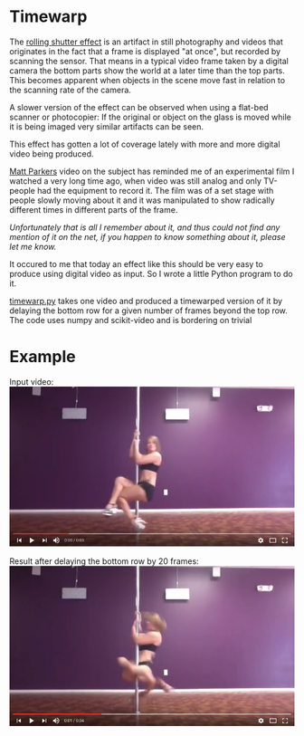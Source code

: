 # Timewarp
The [rolling shutter effect](https://en.wikipedia.org/wiki/Rolling_shutter) is an artifact in still photography and videos that originates in the fact that a frame is displayed "at once", but recorded by scanning the sensor. That means in a typical video frame taken by a digital camera the bottom parts show the world at a later time than the top parts. This becomes apparent when objects in the scene move fast in relation to the scanning rate of the camera. 

A slower version of the effect can be observed when using a flat-bed scanner or photocopier: If the original or object on the glass is moved while it is being imaged very similar artifacts can be seen.

This effect has gotten a lot of coverage lately with more and more digital video being produced.

[Matt Parkers](https://www.youtube.com/watch?v=nP1elMR5qjc) video on the subject has reminded me of an experimental film I watched a very long time ago, when video was still analog and only TV-people had the equipment to record it. The film was of a set stage with people slowly moving about it and it was manipulated to show radically different times in different parts of the frame.

*Unfortunately that is all I remember about it, and thus could not find any mention of it on the net, if you happen to know something about it, please let me know.*

It occured to me that today an effect like this should be very easy to produce using digital video as input. So I wrote a little Python program to do it.

[timewarp.py](https://github.com/MarianAldenhoevel/Timewarp/blob/master/timewarp.py) takes one video and produced a timewarped version of it by delaying the bottom row for a given number of frames beyond the top row. The code uses numpy and scikit-video and is bordering on trivial 

# Example
Input video:
[![Watch the video](https://raw.githubusercontent.com/MarianAldenhoevel/Timewarp/master/img/poledance_raw.png)](https://www.youtube.com/watch?v=y2Ps1YbHQD4)

Result after delaying the bottom row by 20 frames:
[![Watch the video](https://raw.githubusercontent.com/MarianAldenhoevel/Timewarp/master/img/poledance_timewarped.png)](https://www.youtube.com/watch?v=z8zBFOQINXM)
